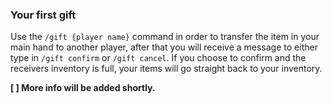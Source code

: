 ### Your first gift
Use the `/gift {player name}` command in order to transfer the item in your main hand to another player, after that you will receive a message to either type in `/gift confirm` or `/gift cancel`. If you choose to confirm and the receivers inventory is full, your items will go straight back to your inventory.
 
**[ ] More info will be added shortly.**